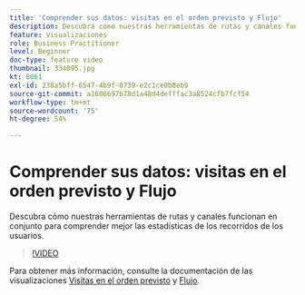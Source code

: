 ```yaml
---
title: 'Comprender sus datos: visitas en el orden previsto y Flujo'
description: Descubra cómo nuestras herramientas de rutas y canales funcionan en conjunto para comprender mejor las estadísticas de los recorridos de los usuarios.
feature: Visualizaciones
role: Business Practitioner
level: Beginner
doc-type: feature video
thumbnail: 334095.jpg
kt: 8061
exl-id: 238a5bff-6547-4b9f-8739-e2c1ce0b8eb9
source-git-commit: a1606697b78d1a48d4defffac3a8524cfb7fcf54
workflow-type: tm+mt
source-wordcount: '75'
ht-degree: 54%

---
```


# Comprender sus datos: visitas en el orden previsto y Flujo

Descubra cómo nuestras herramientas de rutas y canales funcionan en conjunto para comprender mejor las estadísticas de los recorridos de los usuarios.

>[!VIDEO](https://video.tv.adobe.com/v/334095/?quality=12&learn=on)

Para obtener más información, consulte la documentación de las visualizaciones [Visitas en el orden previsto](https://experienceleague.adobe.com/docs/analytics/analyze/analysis-workspace/visualizations/fallout/fallout-flow.html?lang=en) y [Flujo](https://experienceleague.adobe.com/docs/analytics/analyze/analysis-workspace/visualizations/flow/flow.html?lang=en).
